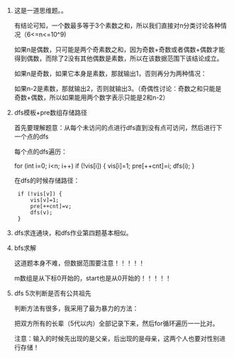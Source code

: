 1. 这是一道思维题。。

   有结论可知，一个数最多等于3个素数之和，所以我们直接对n分类讨论各种情况（6<=n<=10^9)

   如果n是偶数，只可能是两个奇素数之和，因为奇数+奇数或者偶数+偶数才能得到偶数，而除了2没有其他偶数是素数，所以在该数据范围下该结论成立。

   如果n是奇数，如果它本身是素数，那就输出1，否则再分为两种情况：

   如果n-2是素数，那就输出2，否则就输出3。（奇偶性讨论：奇数之和只能是奇数+偶数，所以如果能用两个数字表示只能是2和n-2）

2. dfs模板+pre数组存储路径

   首先要理解题意：从每个未访问的点进行dfs直到没有点可访问，然后进行下一个点的dfs

   每个点的dfs遍历：

   	for (int i=0; i<n; i++)
   		if (!vis[i]) {
   			vis[i]=1;
   			pre[++cnt]=i;
   			dfs(i);
   		}

   在dfs的时候存储路径：

   		if (!vis[v]) {
   			vis[v]=1;
   			pre[++cnt]=v;
   			dfs(v);
   		}

3. dfs求连通块，和dfs作业第四题基本相似。

4. bfs求解

   这道题本身不难，但数据范围要注意！！！！！

   m数组是从下标0开始的，start也是从0开始的！！！！！

5. dfs 5次判断是否有公共祖先

   判断方法有很多，我采用了最为暴力的方法：

   把双方所有的长辈（5代以内）全部记录下来，然后for循环遍历一一比对。

   注意：输入的时候先出现的是父亲，后出现的是母亲，这两个人也要对性别进行存储！

   

   

